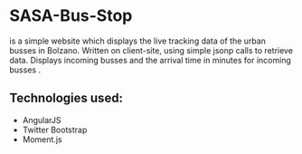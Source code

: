 SASA-Bus-Stop
=============

is a simple website which displays the live tracking data of the urban busses in Bolzano.
Written on client-site, using simple jsonp calls to retrieve data.
Displays incoming busses and the arrival time in minutes for incoming busses .

Technologies used:
---------------------
- AngularJS
- Twitter Bootstrap
- Moment.js
